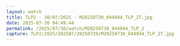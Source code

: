 ```yaml
---
layout: watch
title: TLP2 - 30/07/2025 - M20250730_044944_TLP_2T.jpg
date: 2025-07-30 04:49:44
permalink: /2025/07/30/watch/M20250730_044944_TLP_2
capture: TLP2/2025/202507/20250729/M20250730_044944_TLP_2T.jpg
---
```


